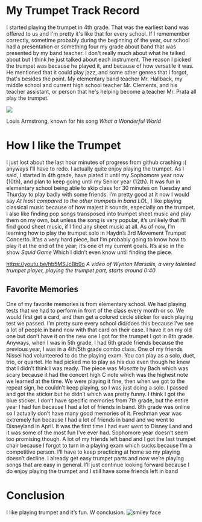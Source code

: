 # My Trumpet Track Record
I started playing the trumpet in 4th grade. That was the earliest band was offered to us and I'm pretty it's like that for every school. If I rememember correctly, sometime probably during the beginning of the year, our school had a presentation or something four my grade about band that was presented by my band teacher. I don't really much about what he talked about but I think he just talked about each instrument. The reason I picked the trumpet was because he played it, and because of how versatile it was. He mentioned that it could play jazz, and some other genres that I forgot, that's besides the point. My elementary band teacher Mr. Hallback, my middle school and current high school teacher Mr. Clements, and his teacher assistant, or person that he's helping become a teacher Mr. Prata all play the trumpet. 

![](https://images.rawpixel.com/image_400/cHJpdmF0ZS9sci9pbWFnZXMvd2Vic2l0ZS8yMDIyLTA1L2ZyamF6el9tdXNpY2lhbl90cnVtcGV0X3RydW1wZXRlci1pbWFnZS1rejJkem1ldS5qcGc.jpg)

Louis Armstrong, known for his song <em>What a Wonderful World </em>
# How I like the Trumpet
I just lost about the last hour minutes of progress from github crashing :( anyways I’ll have to redo. I actually quite enjoy playing the trumpet. As I said, I started in 4th grade, have plated it until my Sophomore year now (10th), and plan to keep going until my Senior year (12th). It was fun in elementary school being able to skip class for 30 minutes on Tuesday and Thurday to play badly with some friends. I’m pretty good at it now I would say <em> At least compared to the other trumpets in band LOL, </em> I like playing classical music because of how majest it sounds, especially on the trumpet. I also like finding pop songs transposed into trumpet sheet music and play them on my own, but unless the song is very popular, it’s unlikely that I’ll find good sheet music, if I find any sheet music at all. As of now, I’m learning how to play the trumpet solo in Haydn’s 3rd Movement Trumpet Concerto. It’as a very hard piece, but I’m probably going to know how to play it at the end of the year; it’s one of my current goals. It’s also in the show <em> Squid Game </em> Which I didn’t even know until finding the piece.

https://youtu.be/hb5MSJcBb9o <em> A video of Wynton Marsalis, a very talented trumpet player, playing the trumpet part, starts around 0:40 </em>

## Favorite Memories
One of my favorite memories is from elementary school. We had playing tests that we had to perform in front of the class every month or so. We would first get a card, and then get a colored circle sticker for each playing test we passed. I’m pretty sure every school did/does this because I’ve see a lot of people in band now with that card on their case. I have it on my old one but don’t have it on the new one I got for the trumpet I got in 8th grade. Anyways, when I was in 5th grade, I had 6th grade friends because the previous year, I was in a 4th/5th grade combo class. One of my friends Nissei had volunteered to do the playing exam. You can play as a solo, duet, trio, or quartet. He had picked me to play as his duo even though he knew that I didn’t think I was ready. The piece was <em> Musette </em> by Bach which was scary because it had the concert high C note which was the highest note we learned at the time. We were playing it fine, then when we got to the repeat sign, he couldn’t keep playing, so I was just doing a solo. I passed and got the sticker but he didn’t which was pretty funny. I think I got the blue sticker. I don’t have specific memories from 7th grade, but the entire year I had fun because I had a lot of friends in band. 8th grade was online so I actually don’t have many good memories of it. Freshman year was extremely fun because I had a lot of friends in band and we went to Disneyland in April. It was the first time I had ever went to Disney Land and it was some of the most fun I’ve ever had. Sophomore year doesn’t seem too promising though. A lot of my friends left band and I got the last trumpet chair because I forgot to turn in a playing exam which sucks because I’m a competitive person. I’ll have to keep practicing at home so my playing doesn’t decline. I already get easy trumpet parts and now we’re playing songs that are easy in general. I’ll just continue looking forward because I do enjoy playing the trumpet and I still have some friends left in band

# Conclusion
I like playing trumpet and it’s fun. W conclusion.
![smiley face](https://user-images.githubusercontent.com/114511768/192847653-38f59926-ce24-4af6-8ec7-e9caf360ffba.png)
